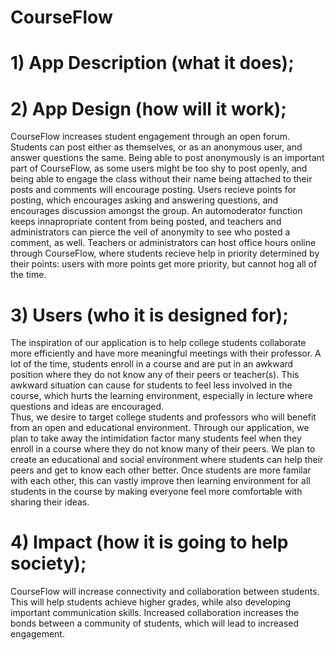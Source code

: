 # CourseFlow



# 1) App Description (what it does); 



# 2) App Design (how will it work); 

CourseFlow increases student engagement through an open forum. Students can post either as themselves, or as an anonymous user, and answer questions the same. Being able to post anonymously is an important part of CourseFlow, as some users might be too shy to post openly, and being able to engage the class without their name being attached to their posts and comments will encourage posting. Users recieve points for posting, which encourages asking and answering questions, and encourages discussion amongst the group. An automoderator function keeps innapropriate content from being posted, and teachers and administrators can pierce the veil of anonymity to see who posted a comment, as well. Teachers or administrators can host office hours online through CourseFlow, where students recieve help in priority determined by their points: users with more points get more priority, but cannot hog all of the time.


# 3) Users (who it is designed for);
      
The inspiration of our application is to help college students collaborate more efficiently and have more meaningful meetings with their professor.
A lot of the time, students enroll in a course and are put in an awkward position where they do not know any of their peers or teacher(s). 
This awkward situation can cause for students to feel less involved in the course, which hurts the learning environment, especially in lecture where questions and ideas are encouraged.  
Thus, we desire to target college students and professors who will benefit from an open and educational environment. Through our application, we plan to take away the intimidation factor many students feel when they enroll in a course where they do not know many of their peers.
We plan to create an educational and social environment where students can help their peers and get to know each other better.
Once students are more familar with each other, this can vastly improve then learning environment for all students in the course by making everyone feel more comfortable with sharing their ideas.
  


# 4) Impact (how it is going to help society);

CourseFlow will increase connectivity and collaboration between students. This will help students achieve higher grades, while also developing important communication skills. Increased collaboration increases the bonds between a community of students, which will lead to increased engagement.
